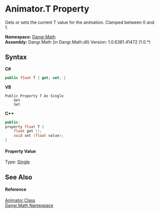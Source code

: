 # Animator.T Property 
 

Gets or sets the current T value for the animation. Clamped between 0 and 1.

**Namespace:**&nbsp;<a href="N_Dangr_Math">Dangr.Math</a><br />**Assembly:**&nbsp;Dangr.Math (in Dangr.Math.dll) Version: 1.0.6381.41472 (1.0.*)

## Syntax

**C#**<br />
``` C#
public float T { get; set; }
```

**VB**<br />
``` VB
Public Property T As Single
	Get
	Set
```

**C++**<br />
``` C++
public:
property float T {
	float get ();
	void set (float value);
}
```


#### Property Value
Type: <a href="http://msdn2.microsoft.com/en-us/library/3www918f" target="_blank">Single</a>

## See Also


#### Reference
<a href="T_Dangr_Math_Animator">Animator Class</a><br /><a href="N_Dangr_Math">Dangr.Math Namespace</a><br />
